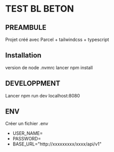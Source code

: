 # TEST BL BETON
## PREAMBULE
Projet créé avec Parcel + tailwindcss + typescript
## Installation 
version de node .nvmrc
lancer npm install
## DEVELOPPMENT
Lancer npm run dev
localhost:8080
## ENV
Créer un fichier .env
- USER_NAME=
- PASSWORD=
- BASE_URL="http://xxxxxxxxx/xxxx/api/v1"